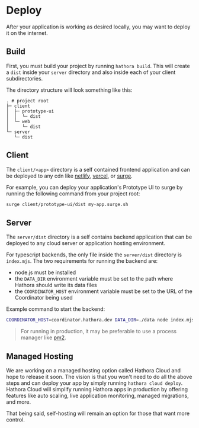 # Deploy

After your application is working as desired locally, you may want to deploy it on the internet.

## Build

First, you must build your project by running `hathora build`. This will create a `dist` inside your `server` directory and also inside each of your client subdirectories.

The directory structure will look something like this:

```
. # project root
├─ client
│  ├─ prototype-ui
│  │  └─ dist
│  └─ web
│     └─ dist
└─ server
   └─ dist
```

## Client

The `client/<app>` directory is a self contained frontend application and can be deployed to any cdn like [netlify](https://www.netlify.com/), [vercel](vercel.com), or [surge](https://surge.sh/).

For example, you can deploy your application's Prototype UI to surge by running the following command from your project root:

```sh
surge client/prototype-ui/dist my-app.surge.sh
```

## Server

The `server/dist` directory is a self contains backend application that can be deployed to any cloud server or application hosting environment.

For typescript backends, the only file inside the `server/dist` directory is `index.mjs`. The two requirements for running the backend are:

- node.js must be installed
- the `DATA_DIR` environment variable must be set to the path where Hathora should write its data files
- the `COORDINATOR_HOST` environment variable must be set to the URL of the Coordinator being used

Example command to start the backend:

```sh
COORDINATOR_HOST=coordinator.hathora.dev DATA_DIR=./data node index.mjs
```

> For running in production, it may be preferable to use a process manager like [pm2](https://pm2.keymetrics.io/).

## Managed Hosting

We are working on a managed hosting option called Hathora Cloud and hope to release it soon. The vision is that you won't need to do all the above steps and can deploy your app by simply running `hathora cloud deploy`. Hathora Cloud will simplify running Hathora apps in production by offering features like auto scaling, live application monitoring, managed migrations, and more.

That being said, self-hosting will remain an option for those that want more control.
